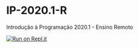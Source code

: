 # IP-2020.1-R
Introdução à Programação 2020.1 - Ensino Remoto


[![Run on Repl.it](https://repl.it/badge/github/valeriacavalcanti/IP-2020.1-R)](https://repl.it/github/valeriacavalcanti/IP-2020.1-R)
